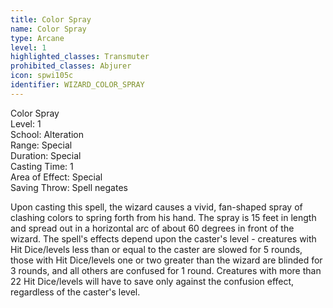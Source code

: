 ```yaml
---
title: Color Spray
name: Color Spray
type: Arcane
level: 1
highlighted_classes: Transmuter
prohibited_classes: Abjurer
icon: spwi105c
identifier: WIZARD_COLOR_SPRAY
---
```

Color Spray  
Level: 1  
School: Alteration  
Range: Special  
Duration: Special  
Casting Time: 1  
Area of Effect: Special  
Saving Throw: Spell negates  
  
Upon casting this spell, the wizard causes a vivid, fan-shaped spray of clashing colors to spring forth from his hand. The spray is 15 feet in length and spread out in a horizontal arc of about 60 degrees in front of the wizard. The spell's effects depend upon the caster's level - creatures with Hit Dice/levels less than or equal to the caster are slowed for 5 rounds, those with Hit Dice/levels one or two greater than the wizard are blinded for 3 rounds, and all others are confused for 1 round. Creatures with more than 22 Hit Dice/levels will have to save only against the confusion effect, regardless of the caster's level.  
